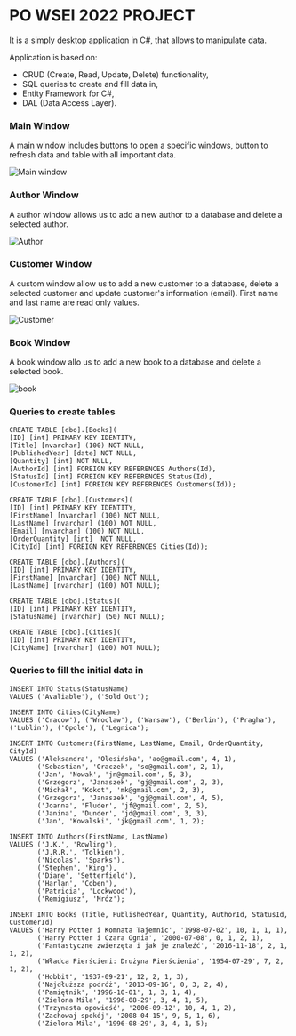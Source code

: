 # PO WSEI 2022 PROJECT

It is a simply desktop application in C#, that allows to manipulate data.

Application is based on:
* CRUD (Create, Read, Update, Delete) functionality,
* SQL queries to create and fill data in,
* Entity Framework for C#,
* DAL (Data Access Layer).

### Main Window
A main window includes buttons to open a specific windows, button to refresh data and table with all important data.

![Main window](https://user-images.githubusercontent.com/101014313/177840644-62aab8e3-be0d-4ea7-8935-48dfb10bea60.jpg)

### Author Window
A author window allows us to add a new author to a database and delete a selected author.

![Author](https://user-images.githubusercontent.com/101014313/177840987-a8afb4e9-5cf2-4be6-806b-569f24992126.jpg)

### Customer Window
A custom window allow us to add a new customer to a database, delete a selected customer and update customer's information (email). First name and last name are read only values. 

![Customer](https://user-images.githubusercontent.com/101014313/177841289-736daefd-693d-498c-8fdf-7de5d6e7493c.jpg)

### Book Window
A book window allo us to add a new book to a database and delete a selected book.

![book](https://user-images.githubusercontent.com/101014313/177841714-5ecc0dec-151e-4105-9a97-fe0abfbbe4f2.jpg)

### Queries to create tables
```
CREATE TABLE [dbo].[Books](
[ID] [int] PRIMARY KEY IDENTITY,
[Title] [nvarchar] (100) NOT NULL,
[PublishedYear] [date] NOT NULL,
[Quantity] [int] NOT NULL,
[AuthorId] [int] FOREIGN KEY REFERENCES Authors(Id),
[StatusId] [int] FOREIGN KEY REFERENCES Status(Id),
[CustomerId] [int] FOREIGN KEY REFERENCES Customers(Id));

CREATE TABLE [dbo].[Customers](
[ID] [int] PRIMARY KEY IDENTITY,
[FirstName] [nvarchar] (100) NOT NULL,
[LastName] [nvarchar] (100) NOT NULL,
[Email] [nvarchar] (100) NOT NULL,
[OrderQuantity] [int]  NOT NULL,
[CityId] [int] FOREIGN KEY REFERENCES Cities(Id));

CREATE TABLE [dbo].[Authors](
[ID] [int] PRIMARY KEY IDENTITY,
[FirstName] [nvarchar] (100) NOT NULL,
[LastName] [nvarchar] (100) NOT NULL);

CREATE TABLE [dbo].[Status](
[ID] [int] PRIMARY KEY IDENTITY,
[StatusName] [nvarchar] (50) NOT NULL);

CREATE TABLE [dbo].[Cities](
[ID] [int] PRIMARY KEY IDENTITY,
[CityName] [nvarchar] (100) NOT NULL);
```

### Queries to fill the initial data in
```
INSERT INTO Status(StatusName)
VALUES ('Avaliable'), ('Sold Out');

INSERT INTO Cities(CityName)
VALUES ('Cracow'), ('Wroclaw'), ('Warsaw'), ('Berlin'), ('Pragha'), ('Lublin'), ('Opole'), ('Legnica');

INSERT INTO Customers(FirstName, LastName, Email, OrderQuantity, CityId)
VALUES ('Aleksandra', 'Olesińska', 'ao@gmail.com', 4, 1), 
	   ('Sebastian', 'Oraczek', 'so@gmail.com', 2, 1),
	   ('Jan', 'Nowak', 'jn@gmail.com', 5, 3),
	   ('Grzegorz', 'Janaszek', 'gj@gmail.com', 2, 3),
	   ('Michał', 'Kokot', 'mk@gmail.com', 2, 3),
	   ('Grzegorz', 'Janaszek', 'gj@gmail.com', 4, 5),
	   ('Joanna', 'Fluder', 'jf@gmail.com', 2, 5),
	   ('Janina', 'Dunder', 'jd@gmail.com', 3, 3),
	   ('Jan', 'Kowalski', 'jk@gmail.com', 1, 2);

INSERT INTO Authors(FirstName, LastName)
VALUES ('J.K.', 'Rowling'),
	   ('J.R.R.', 'Tolkien'),
	   ('Nicolas', 'Sparks'),
       ('Stephen', 'King'),
       ('Diane', 'Setterfield'),
	   ('Harlan', 'Coben'),
	   ('Patricia', 'Lockwood'),
	   ('Remigiusz', 'Mróz');

INSERT INTO Books (Title, PublishedYear, Quantity, AuthorId, StatusId, CustomerId)
VALUES ('Harry Potter i Komnata Tajemnic', '1998-07-02', 10, 1, 1, 1),
	   ('Harry Potter i Czara Ognia', '2000-07-08', 0, 1, 2, 1),
	   ('Fantastyczne zwierzęta i jak je znaleźć', '2016-11-18', 2, 1, 1, 2),
	   ('Władca Pierścieni: Drużyna Pierścienia', '1954-07-29', 7, 2, 1, 2),
	   ('Hobbit', '1937-09-21', 12, 2, 1, 3),
	   ('Najdłuższa podróż', '2013-09-16', 0, 3, 2, 4),
	   ('Pamiętnik', '1996-10-01', 1, 3, 1, 4),
	   ('Zielona Mila', '1996-08-29', 3, 4, 1, 5),
	   ('Trzynasta opowieść', '2006-09-12', 10, 4, 1, 2),
	   ('Zachowaj spokój', '2008-04-15', 9, 5, 1, 6),
	   ('Zielona Mila', '1996-08-29', 3, 4, 1, 5);
```
